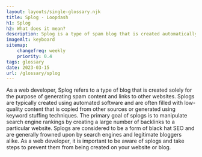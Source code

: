 ```yaml
--- 
layout: layouts/single-glossary.njk
title: Splog - Loopdash
h1: Splog
h2: What does it mean?
description: Splog is a type of spam blog that is created automatically by software bots and can harm the reputation of a WordPress website.
imageAlt: keyboard
sitemap:
	changefreq: weekly
	priority: 0.4
tags: glossary
date: 2023-03-15
url: /glossary/splog
---
```


As a web developer, Splog refers to a type of blog that is created solely for the purpose of generating spam content and links to other websites. Splogs are typically created using automated software and are often filled with low-quality content that is copied from other sources or generated using keyword stuffing techniques. The primary goal of splogs is to manipulate search engine rankings by creating a large number of backlinks to a particular website. Splogs are considered to be a form of black hat SEO and are generally frowned upon by search engines and legitimate bloggers alike. As a web developer, it is important to be aware of splogs and take steps to prevent them from being created on your website or blog.

